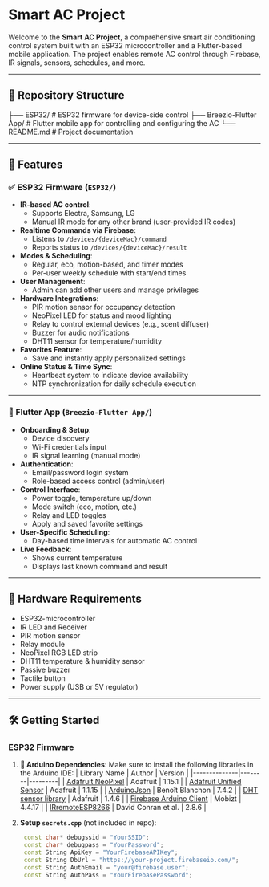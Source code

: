 # Smart AC Project

Welcome to the **Smart AC Project**, a comprehensive smart air conditioning control system built with an ESP32 microcontroller and a Flutter-based mobile application. The project enables remote AC control through Firebase, IR signals, sensors, schedules, and more.

---

## 📁 Repository Structure
├── ESP32/                  # ESP32 firmware for device-side control
├── Breezio-Flutter App/   # Flutter mobile app for controlling and configuring the AC
└── README.md               # Project documentation

---

## 🚀 Features

### ✅ ESP32 Firmware (`ESP32/`)
- **IR-based AC control**:
  - Supports Electra, Samsung, LG
  - Manual IR mode for any other brand (user-provided IR codes)
- **Realtime Commands via Firebase**:
  - Listens to `/devices/{deviceMac}/command`
  - Reports status to `/devices/{deviceMac}/result`
- **Modes & Scheduling**:
  - Regular, eco, motion-based, and timer modes
  - Per-user weekly schedule with start/end times
- **User Management**:
  - Admin can add other users and manage privileges
- **Hardware Integrations**:
  - PIR motion sensor for occupancy detection
  - NeoPixel LED for status and mood lighting
  - Relay to control external devices (e.g., scent diffuser)
  - Buzzer for audio notifications
  - DHT11 sensor for temperature/humidity
- **Favorites Feature**:
  - Save and instantly apply personalized settings
- **Online Status & Time Sync**:
  - Heartbeat system to indicate device availability
  - NTP synchronization for daily schedule execution

---

### 📱 Flutter App (`Breezio-Flutter App/`)
- **Onboarding & Setup**:
  - Device discovery
  - Wi-Fi credentials input
  - IR signal learning (manual mode)
- **Authentication**:
  - Email/password login system
  - Role-based access control (admin/user)
- **Control Interface**:
  - Power toggle, temperature up/down
  - Mode switch (eco, motion, etc.)
  - Relay and LED toggles
  - Apply and saved favorite settings
- **User-Specific Scheduling**:
  - Day-based time intervals for automatic AC control
- **Live Feedback**:
  - Shows current temperature
  - Displays last known command and result

---

## 🔧 Hardware Requirements

- ESP32-microcontroller
- IR LED and Receiver
- PIR motion sensor
- Relay module
- NeoPixel RGB LED strip
- DHT11 temperature & humidity sensor
- Passive buzzer
- Tactile button
- Power supply (USB or 5V regulator)

---

## 🛠️ Getting Started

### ESP32 Firmware

1. **🧰 Arduino Dependencies**:
    Make sure to install the following libraries in the Arduino IDE:
    | Library Name | Author | Version |
    |--------------|--------|---------|
    | [Adafruit NeoPixel](https://github.com/adafruit/Adafruit_NeoPixel) | Adafruit | 1.15.1 |
    | [Adafruit Unified Sensor](https://github.com/adafruit/Adafruit_Sensor) | Adafruit | 1.1.15 |
    | [ArduinoJson](https://arduinojson.org/) | Benoît Blanchon | 7.4.2 |
    | [DHT sensor library](https://github.com/adafruit/DHT-sensor-library) | Adafruit | 1.4.6 |
    | [Firebase Arduino Client](https://github.com/mobizt/Firebase-ESP-Client) | Mobizt | 4.4.17 |
    | [IRremoteESP8266](https://github.com/crankyoldgit/IRremoteESP8266) | David Conran et al. | 2.8.6 |


2. **Setup `secrets.cpp`** (not included in repo):
   ```cpp
    const char* debugssid = "YourSSID";
    const char* debugpass = "YourPassword";
    const String ApiKey = "YourFirebaseAPIKey";
    const String DbUrl = "https://your-project.firebaseio.com/";
    const String AuthEmail = "your@firebase.user";
    const String AuthPass = "YourFirebasePassword";

